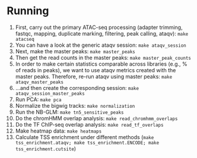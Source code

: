 # Running
1. First, carry out the primary ATAC-seq processing (adapter trimming, fastqc, mapping, duplicate marking, filtering, peak calling, ataqv): `make atacseq`
2. You can have a look at the generic ataqv session: `make ataqv_session`
3. Next, make the master peaks: `make master_peaks`
4. Then get the read counts in the master peaks: `make master_peak_counts`
5. In order to make certain statistics comparable across libraries (e.g., % of reads in peaks), we want to use ataqv metrics created with the master peaks. Therefore, re-run ataqv using master peaks: `make ataqv_master_peaks`
6. ...and then create the corresponding session: `make ataqv_session_master_peaks`
7. Run PCA: `make pca`
8. Normalize the bigwig tracks: `make normalization`
9. Run the NB-GLM: `make tn5_sensitive_peaks`
10. Do the chromHMM overlap analysis: `make read_chromhmm_overlaps`
11. Do the TF ChIP-seq overlap analysis: `make read_tf_overlaps`
12. Make heatmap data: `make heatmaps`
13. Calculate TSS enrichment under different methods (`make tss_enrichment.ataqv; make tss_enrichment.ENCODE; make tss_enrichment.cutsite`)
